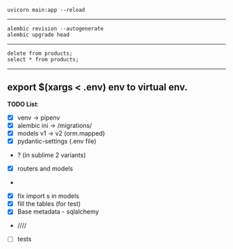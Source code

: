     uvicorn main:app --reload
---
    alembic revision --autogenerate
    alembic upgrade head
---
    delete from products;
    select * from products;
---
export $(xargs < .env)
env to virtual env.
---
**TODO List**: 
- [x] venv -> pipenv
- [x] alembic ini -> /migrations/
- [x] models v1 -> v2 (orm.mapped)
- [x] pydantic-settings (.env file)
- ? (in sublime 2 variants)
- [x] routers and models
- 
- [x] fix import s in models
- [x] fill the tables (for test)
- [x] Base metadata - sqlalchemy
- ////
- [ ] tests
